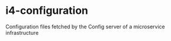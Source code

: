 # i4-configuration
Configuration files fetched by the Config server of a microservice infrastructure
